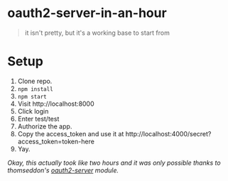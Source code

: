 # oauth2-server-in-an-hour
> it isn't pretty, but it's a working base to start from

# Setup
1. Clone repo.
2. `npm install`
3. `npm start`
4. Visit http://localhost:8000
5. Click login
6. Enter test/test
7. Authorize the app.
8. Copy the access_token and use it at http://localhost:4000/secret?access_token=token-here
9. Yay.

*Okay, this actually took like two hours and it was only possible thanks to thomseddon's [oauth2-server](https://github.com/thomseddon/node-oauth2-server) module.*
